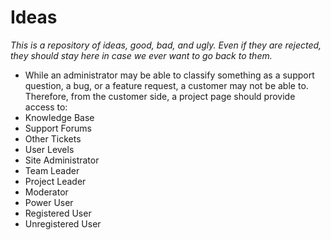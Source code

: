 # Ideas
_This is a repository of ideas, good, bad, and ugly. Even if they are rejected, they should stay here in case we ever want to go back to them._

- While an administrator may be able to classify something as a support question, a bug, or a feature request, a customer may not be able to. Therefore, from the customer side, a project page should provide access to:
 - Knowledge Base
 - Support Forums
 - Other Tickets
- User Levels
 - Site Administrator
 - Team Leader
 - Project Leader
 - Moderator
 - Power User
 - Registered User
 - Unregistered User
